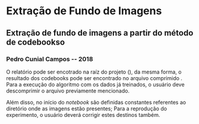 # Extração de Fundo de Imagens

## Extração de fundo de imagens a partir do método de codebookso

### Pedro Cunial Campos -- 2018

O relatório pode ser encotrado na raíz do projeto ([](./relatorio.pdf)), da mesma forma, o resultado dos codebooks pode ser encontrado no arquivo comprimido [](./test_save.npy.zip). Para a execução do algoritmo com os dados já treinados, o usuário deve descomprimir o arquivo previamente mencionado.

Além disso, no início do _notebook_ [](./codebook.ipynb) são definidas constantes referentes ao diretório onde as imagens estão presentes; Para a reprodução do experimento, o usuário deverá corrigir estes destinos também.
